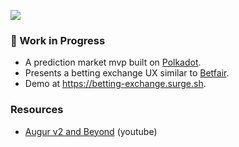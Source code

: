 ![](https://betting-exchange.surge.sh/shot.png)

### 🚧 Work in Progress

- A prediction market mvp built on [Polkadot](https://polkadot.network/).
- Presents a betting exchange UX similar to [Betfair](https://www.betfair.com/exchange/plus/).
- Demo at https://betting-exchange.surge.sh.

### Resources

- [Augur v2 and Beyond](https://www.youtube.com/watch?v=cow2KpBfuZg) (youtube)
